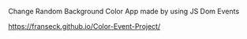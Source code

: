 Change Random Background Color App made by using JS Dom Events

https://franseck.github.io/Color-Event-Project/
